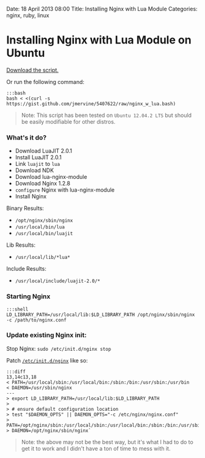 Date: 18 April 2013 08:00
Title: Installing Nginx with Lua Module
Categories: nginx, ruby, linux

# Installing Nginx with Lua Module on Ubuntu

[Download the script.](https://gist.github.com/jmervine/5407622/raw/nginx_w_lua.bash)

Or run the following command:

    :::bash
    bash < <(curl -s https://gist.github.com/jmervine/5407622/raw/nginx_w_lua.bash)

> Note: This script has been tested on `Ubuntu 12.04.2 LTS` but should be easily modifiable for other distros.

### What's it do?

* Download LuaJIT 2.0.1
* Install LuaJIT 2.0.1
* Link `luajit` to `lua`
* Download NDK
* Download lua-nginx-module
* Download Nginx 1.2.8
* `configure` Nginx with lua-nginx-module
* Install Nginx

Binary Results: 

* `/opt/nginx/sbin/nginx`
* `/usr/local/bin/lua`
* `/usr/local/bin/luajit`

Lib Results:

* `/usr/local/lib/*lua*`

Include Results:

* `/usr/local/include/luajit-2.0/*`

### Starting Nginx

    :::shell
    LD_LIBRARY_PATH=/usr/local/lib:$LD_LIBRARY_PATH /opt/nginx/sbin/nginx -c /path/to/nginx.conf

### Update existing Nginx init:

Stop Nginx: `sudo /etc/init.d/nginx stop`

Patch [`/etc/init.d/nginx`](https://gist.github.com/jmervine/5407622#file-nginx-init-sh) like so:

    :::diff
    13,14c13,18
    < PATH=/usr/local/sbin:/usr/local/bin:/sbin:/bin:/usr/sbin:/usr/bin
    < DAEMON=/usr/sbin/nginx
    ---
    > export LD_LIBRARY_PATH=/usr/local/lib:$LD_LIBRARY_PATH
    > 
    > # ensure default configuration location
    > test "$DAEMON_OPTS" || DAEMON_OPTS="-c /etc/nginx/nginx.conf"
    > PATH=/opt/nginx/sbin:/usr/local/sbin:/usr/local/bin:/sbin:/bin:/usr/sbin:/usr/bin
    > DAEMON=/opt/nginx/sbin/nginx`


> Note: the above may not be the best way, but it's what I had to do to get it to work and I didn't have a ton of time to mess with it.
